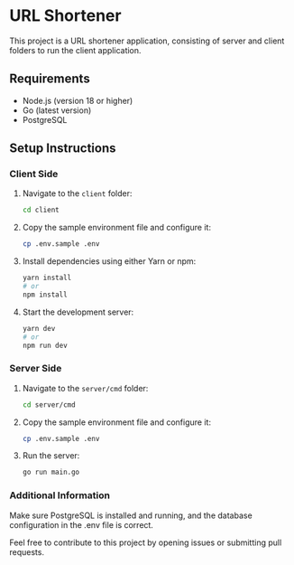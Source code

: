 # URL Shortener

This project is a URL shortener application, consisting of server and client folders to run the client application.

## Requirements

- Node.js (version 18 or higher)
- Go (latest version)
- PostgreSQL

## Setup Instructions

### Client Side

1. Navigate to the `client` folder:

   ```sh
   cd client
   ```

2. Copy the sample environment file and configure it:
   ```sh
   cp .env.sample .env
   ```

3. Install dependencies using either Yarn or npm:

   ```sh
   yarn install
   # or
   npm install
   ```

4. Start the development server:

   ```sh
   yarn dev
   # or
   npm run dev
   ```

### Server Side

1. Navigate to the `server/cmd` folder:
   ```sh
   cd server/cmd
   ```
2. Copy the sample environment file and configure it:
   ```sh
   cp .env.sample .env
   ```
3. Run the server:
   ```sh
   go run main.go
   ```

### Additional Information

Make sure PostgreSQL is installed and running, and the database configuration in the .env file is correct.

Feel free to contribute to this project by opening issues or submitting pull requests.
